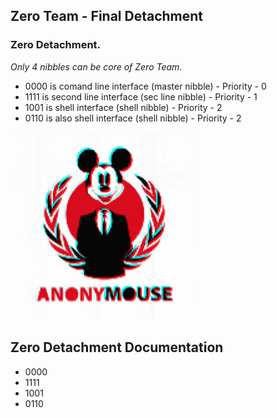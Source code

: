 ## Zero Team - Final Detachment

### Zero Detachment.

*Only 4 nibbles can be core of Zero Team.*
- 0000 is comand line interface (master nibble) - Priority - 0
- 1111 is second line interface (sec line nibble) - Priority - 1
- 1001 is shell interface (shell nibble) - Priority - 2
- 0110 is also shell interface (shell nibble) - Priority - 2

<p align="left">
  <img src="https://github.com/antistereotip/ghost/blob/main/SOCIETY/mouseanimation.gif" width="300" />
</p>

## Zero Detachment Documentation
- 0000
- 1111
- 1001
- 0110



